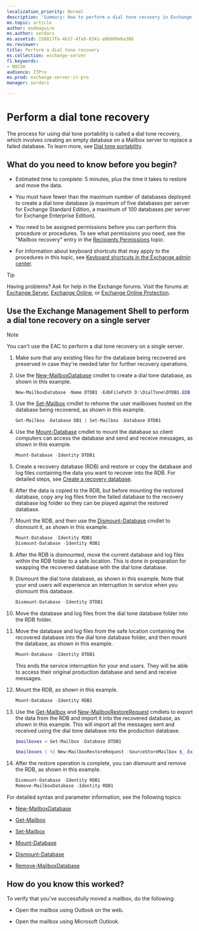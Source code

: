```yaml
---
localization_priority: Normal
description: 'Summary: How to perform a dial tone recovery in Exchange 2016 and Exchange 2019.'
ms.topic: article
author: msdmaguire
ms.author: serdars
ms.assetid: 158817fa-4b17-4fa9-8341-a86609e6a388
ms.reviewer:
title: Perform a dial tone recovery
ms.collection: exchange-server
f1.keywords:
- NOCSH
audience: ITPro
ms.prod: exchange-server-it-pro
manager: serdars

---
```


# Perform a dial tone recovery

The process for using dial tone portability is called a dial tone recovery, which involves creating an empty database on a Mailbox server to replace a failed database. To learn more, see [Dial tone portability](dial-tone-portability.md).

## What do you need to know before you begin?

- Estimated time to complete: 5 minutes, plus the time it takes to restore and move the data.

- You must have fewer than the maximum number of databases deployed to create a dial tone database (a maximum of five databases per server for Exchange Standard Edition, a maximum of 100 databases per server for Exchange Enterprise Edition).

- You need to be assigned permissions before you can perform this procedure or procedures. To see what permissions you need, see the "Mailbox recovery" entry in the [Recipients Permissions](../../permissions/feature-permissions/recipient-permissions.md) topic.

- For information about keyboard shortcuts that may apply to the procedures in this topic, see [Keyboard shortcuts in the Exchange admin center](../../about-documentation/exchange-admin-center-keyboard-shortcuts.md).

> [!TIP]
> Having problems? Ask for help in the Exchange forums. Visit the forums at: [Exchange Server](https://social.technet.microsoft.com/forums/office/home?category=exchangeserver), [Exchange Online](/answers/topics/office-exchange-server-itpro.html), or [Exchange Online Protection](https://social.technet.microsoft.com/forums/forefront/home?forum=FOPE).

## Use the Exchange Management Shell to perform a dial tone recovery on a single server

> [!NOTE]
> You can't use the EAC to perform a dial tone recovery on a single server.

1. Make sure that any existing files for the database being recovered are preserved in case they're needed later for further recovery operations.

2. Use the [New-MailboxDatabase](/powershell/module/exchange/new-mailboxdatabase) cmdlet to create a dial tone database, as shown in this example.

   ```powershell
   New-MailboxDatabase -Name DTDB1 -EdbFilePath D:\DialTone\DTDB1.EDB
   ```

3. Use the [Set-Mailbox](/powershell/module/exchange/set-mailbox) cmdlet to rehome the user mailboxes hosted on the database being recovered, as shown in this example.

   ```powershell
   Get-Mailbox -Database DB1 | Set-Mailbox -Database DTDB1
   ```

4. Use the [Mount-Database](/powershell/module/exchange/mount-database) cmdlet to mount the database so client computers can access the database and send and receive messages, as shown in this example.

   ```powershell
   Mount-Database -Identity DTDB1
   ```

5. Create a recovery database (RDB) and restore or copy the database and log files containing the data you want to recover into the RDB. For detailed steps, see [Create a recovery database](create-recovery-dbs.md).

6. After the data is copied to the RDB, but before mounting the restored database, copy any log files from the failed database to the recovery database log folder so they can be played against the restored database.

7. Mount the RDB, and then use the [Dismount-Database](/powershell/module/exchange/dismount-database) cmdlet to dismount it, as shown in this example.

   ```powershell
   Mount-Database -Identity RDB1
   Dismount-Database -Identity RDB1
   ```

8. After the RDB is dismounted, move the current database and log files within the RDB folder to a safe location. This is done in preparation for swapping the recovered database with the dial tone database.

9. Dismount the dial tone database, as shown in this example. Note that your end users will experience an interruption in service when you dismount this database.

   ```powershell
   Dismount-Database -Identity DTDB1
   ```

10. Move the database and log files from the dial tone database folder into the RDB folder.

11. Move the database and log files from the safe location containing the recovered database into the dial tone database folder, and then mount the database, as shown in this example.

    ```powershell
    Mount-Database -Identity DTDB1
    ```

    This ends the service interruption for your end users. They will be able to access their original production database and send and receive messages.

12. Mount the RDB, as shown in this example.

    ```powershell
    Mount-Database -Identity RDB1
    ```

13. Use the [Get-Mailbox](/powershell/module/exchange/get-mailbox) and [New-MailboxRestoreRequest](/powershell/module/exchange/new-mailboxrestorerequest) cmdlets to export the data from the RDB and import it into the recovered database, as shown in this example. This will import all the messages sent and received using the dial tone database into the production database.

    ```powershell
    $mailboxes = Get-Mailbox -Database DTDB1
    ```

    ```powershell
    $mailboxes | %{ New-MailboxRestoreRequest -SourceStoreMailbox $_.ExchangeGuid -SourceDatabase RDB1 -TargetMailbox $_ }
    ```

14. After the restore operation is complete, you can dismount and remove the RDB, as shown in this example.

    ```powershell
    Dismount-Database -Identity RDB1
    Remove-MailboxDatabase -Identity RDB1
    ```

For detailed syntax and parameter information, see the following topics:

- [New-MailboxDatabase](/powershell/module/exchange/new-mailboxdatabase)

- [Get-Mailbox](/powershell/module/exchange/get-mailbox)

- [Set-Mailbox](/powershell/module/exchange/set-mailbox)

- [Mount-Database](/powershell/module/exchange/mount-database)

- [Dismount-Database](/powershell/module/exchange/dismount-database)

- [Remove-MailboxDatabase](/powershell/module/exchange/remove-mailboxdatabase)

## How do you know this worked?

To verify that you've successfully moved a mailbox, do the following:

- Open the mailbox using Outlook on the web.

- Open the mailbox using Microsoft Outlook.